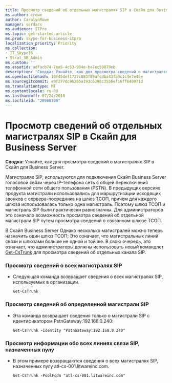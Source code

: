 ```yaml
---
title: Просмотр сведений об отдельных магистралях SIP в Скайп для Business Server
ms.author: crowe
author: CarolynRowe
manager: serdars
ms.audience: ITPro
ms.topic: get-started-article
ms.prod: skype-for-business-itpro
localization_priority: Priority
ms.collection:
- IT_Skype16
- Strat_SB_Admin
ms.custom: ''
ms.assetid: adfacb74-7ea5-4c53-934e-ba7ec59879eb
description: 'Сводка: Узнайте, как для просмотра сведений о магистралях SIP в Скайп для Business Server.'
ms.openlocfilehash: 10f45def1727c083f89afcdba43fb9c1c4e7e45e
ms.sourcegitcommit: e9f277dc96265a193c6298c3556ef16ff640071d
ms.translationtype: MT
ms.contentlocale: ru-RU
ms.lasthandoff: 07/24/2018
ms.locfileid: "20968700"
---
```

# <a name="view-information-about-individual-sip-trunks-in-skype-for-business-server"></a>Просмотр сведений об отдельных магистралях SIP в Скайп для Business Server
 
**Сводка:** Узнайте, как для просмотра сведений о магистралях SIP в Скайп для Business Server.
  
Магистралях SIP, используются для подключения Скайп Business Server голосовой связи через IP-телефона сеть с общей переключения телефонной сети общего пользования (PSTN). В предыдущих версиях продукта магистрали использовались для маршрутизации исходящих звонков с сервера-посредника на шлюз ТСОП, причем для каждого шлюза использовалась только одна магистраль. Поэтому шлюз ТСОП и магистраль SIP были практически равнозначны. Для администраторов это означало возможность просмотра сведений об отдельной магистрали SIP путем просмотра сведений о связанном шлюзе ТСОП.
  
В Скайп Business Server Однако несколько магистралей можно теперь назначить один шлюз ТСОП; Это означает, что магистральных линий связи и шлюзами больше не одной и той же. В свою очередь, это означает, что администраторы должны использовать новый командлет [Get-CsTrunk](https://docs.microsoft.com/powershell/module/skype/get-cstrunk?view=skype-ps) для просмотра сведений об отдельных канала SIP.
  
### <a name="to-view-information-for-all-your-sip-trunks"></a>Просмотр сведений о всех магистралях SIP

- Следующая команда возвращает сведения о всех магистралях SIP, используемых в организации.
    
  ```
  Get-CsTrunk
  ```

### <a name="to-view-information-for-a-specific-sip-trunk"></a>Просмотр сведений об определенной магистрали SIP

- Эта команда возвращает сведения только о магистрали SIP с идентификатором PstnGateway:192.168.0.240:
    
  ```
  Get-CsTrunk -Identity "PstnGateway:192.168.0.240"
  ```

### <a name="view-information-for-all-the-sip-trunks-assigned-to-a-pool"></a>Просмотр информации обо всех линиях связи SIP, назначенных пулу

- В этом примере возвращаются сведения о всех магистралях SIP, назначенных пулу atl-cs-001.litwareinc.com.
    
  ```
  Get-CsTrunk -PoolFqdn "atl-cs-001.litwareinc.com"
  ```